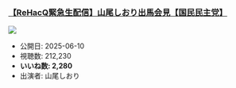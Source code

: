 ### [【ReHacQ緊急生配信】山尾しおり出馬会見【国民民主党】](https://www.youtube.com/watch?v=T2SukE6-HH8)
[![](https://img.youtube.com/vi/T2SukE6-HH8/sddefault.jpg)](https://www.youtube.com/watch?v=T2SukE6-HH8)
-   公開日: 2025-06-10
-   視聴数: 212,230
-   **いいね数: 2,280**
-   出演者: 山尾しおり
